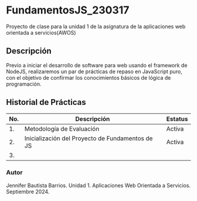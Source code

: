 # FundamentosJS_230317
Proyecto de clase para la unidad 1 de la asignatura de la aplicaciones web orientada a servicios(AWOS)

## Descripción
Previo a iniciar el desarrollo de software para web usando el framework de NodeJS, realizaremos un par de prácticas de repaso en JavaScript puro, con el objetivo de confirmar los conocimientos básicos de lógica de programación.

## Historial de Prácticas

|No.|Descripción|Estatus|
|---|----|----|
|1.|Metodología de Evaluación| Activa|
|2.|Inicialización del Proyecto de Fundamentos de JS| Activa|
|3.|||

### Autor
Jennifer Bautista Barrios.
Unidad 1.
Aplicaciones Web Orientada a Servicios.
Septiembre 2024.